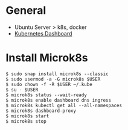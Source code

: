 # General

* Ubuntu Server > k8s, docker
* [Kubernetes Dashboard](https://github.com/kubernetes/dashboard)

# Install Microk8s

    $ sudo snap install microk8s --classic
    $ sudo usermod -a -G microk8s $USER
    $ sudo chown -f -R $USER ~/.kube
    $ su - $USER
    $ microk8s status --wait-ready
    $ microk8s enable dashboard dns ingress
    $ microk8s kubectl get all --all-namespaces
    $ microk8s dashboard-proxy
    $ microk8s start
    $ microk8s stop
    
